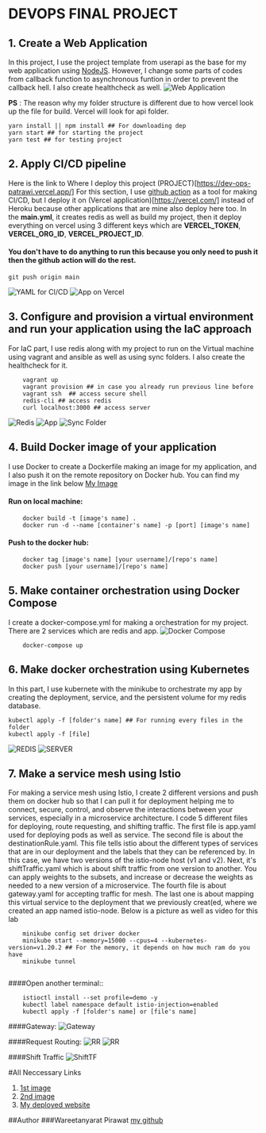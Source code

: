 # DEVOPS FINAL PROJECT

## 1. Create a Web Application

In this project, I use the project template from userapi as the base for my web application using [NodeJS](https://nodejs.org/en/). However, I change some parts of codes from callback function to asynchronous funtion in order to prevent the callback hell. I also create healthcheck as well.
![Web Application](./image/web-application.png)

**PS** : The reason why my folder structure is different due to how vercel look up the file for build. Vercel will look for api folder.

```
yarn install || npm install ## For downloading dep
yarn start ## for starting the project
yarn test ## for testing project
```

## 2. Apply CI/CD pipeline

Here is the link to Where I deploy this project (PROJECT)[https://dev-ops-patrawi.vercel.app/]
For this section, I use [github action](https://github.com/features/actions) as a tool for making CI/CD, but I deploy it on (Vercel application)[https://vercel.com/] instead of Heroku because other applications that are mine also deploy here too. In the **main.yml**, it creates redis as well as build my project, then it deploy everything on vercel using 3 different keys which are **VERCEL_TOKEN**, **VERCEL_ORG_ID**, **VERCEL_PROJECT_ID**.

#### You don't have to do anything to run this because you only need to push it then the github action will do the rest.

```
git push origin main
```

![YAML for CI/CD](./image/github-action.png)
![App on Vercel](image/project.png)

## 3. Configure and provision a virtual environment and run your application using the IaC approach

For IaC part, I use redis along with my project to run on the Virtual machine using vagrant and ansible as well as using sync folders. I also create the healthcheck for it.

```
    vagrant up
    vagrant provision ## in case you already run previous line before
    vagrant ssh  ## access secure shell
    redis-cli ## access redis
    curl localhost:3000 ## access server
```

![Redis](image/redis-vagrant.png)
![App](image/vagrant.png)
![Sync Folder](image/sync-folder.png)

## 4. Build Docker image of your application

I use Docker to create a Dockerfile making an image for my application, and I also push it on the remote repository on Docker hub. You can find my image in the link below
[My Image](https://hub.docker.com/r/dogeceptionpp123/devops_project)

#### Run on local machine:

```
    docker build -t [image's name] .
    docker run -d --name [container's name] -p [port] [image's name]

```

#### Push to the docker hub:

```
    docker tag [image's name] [your username]/[repo's name]
    docker push [your username]/[repo's name]
```

## 5. Make container orchestration using Docker Compose

I create a docker-compose.yml for making a orchestration for my project. There are 2 services which are redis and app.
![Docker Compose](./image/docker-compose.png)

```
    docker-compose up
```

## 6. Make docker orchestration using Kubernetes

In this part, I use kubernete with the minikube to orchestrate my app by creating the deployment, service, and the persistent volume for my redis database.

```
kubectl apply -f [folder's name] ## For running every files in the folder
kubectl apply -f [file]
```

![REDIS](./image/redis.png)
![SERVER](./image/server-kubernete.png)

## 7. Make a service mesh using Istio

For making a service mesh using Istio, I create 2 different versions and push them on docker hub so that I can pull it for deployment helping me to connect, secure, control, and observe the interactions between your services, especially in a microservice architecture. I code 5 different files for deploying, route requesting, and shifting traffic. The first file is app.yaml used for deploying pods as well as service. The second file is about the destinationRule.yaml. This file tells istio about the different types of services that are in our deployment and the labels that they can be referenced by. In this case, we have two versions of the istio-node host (v1 and v2). Next, it's shiftTraffic.yaml which is about shift traffic from one version to another. You can apply weights to the subsets, and increase or decrease the weights as needed to a new version of a microservice. The fourth file is about gateway.yaml for accepting traffic for mesh. The last one is about mapping this virtual service to the deployment that we previously creat(ed, where we created an app named istio-node. Below is a picture as well as video for this lab

```
    minikube config set driver docker
    minikube start --memory=15000 --cpus=4 --kubernetes-version=v1.20.2 ## For the memory, it depends on how much ram do you have
    minikube tunnel


```

####Open another terminal::

```
    istioctl install --set profile=demo -y
    kubectl label namespace default istio-injection=enabled
    kubectl apply -f [folder's name] or [file's name]
```

####Gateway:
![Gateway](./image/istio-gateway.png)

####Request Routing:
![RR](./image/istio-deployment.png)
![RR](./image/istio-deployment-RR-deployment.png)

####Shift Traffic
![ShiftTF](./image/shiftTraffic.png)

#All Neccessary Links

1. [1st image](https://hub.docker.com/r/dogeceptionpp123/devops_project)
2. [2nd image](https://hub.docker.com/r/dogeceptionpp123/dev_opv2)
3. [My deployed website](https://dev-ops-patrawi.vercel.app/)

##Author
###Wareetanyarat Pirawat [my github](https://github.com/patrawi)
